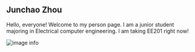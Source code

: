 ## Junchao Zhou
Hello, everyone!
Welcome to my person page.
I am a junior student majoring in Electrical computer engineering. I am taking EE201 right now!

![image info](./desktop/WechatIMG8425.jpeg)
